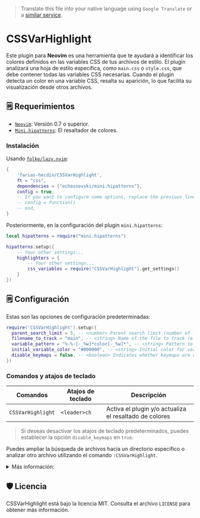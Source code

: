 > Translate this file into your native language using `Google Translate` or a [similar service](https://immersivetranslate.com).

# CSSVarHighlight

Este plugin para **Neovim** es una herramienta que te ayudará a identificar los colores definidos en las variables CSS de tus archivos de estilo. El plugin analizará una hoja de estilo específica, como `main.css` o `style.css`, que debe contener todas las variables CSS necesarias. Cuando el plugin detecta un color en una variable CSS, resalta su aparición, lo que facilita su visualización desde otros archivos.

## 🗒️ Requerimientos

* [`Neovim`](https://github.com/neovim/neovim): Versión 0.7 o superior.
* [`Mini.hipatterns`](https://github.com/echasnovski/mini.hipatterns): El resaltador de colores.

### Instalación

Usando [`folke/lazy.nvim`](https://github.com/folke/lazy.nvim):

```lua
{
    'farias-hecdin/CSSVarHighlight',
    ft = "css",
    dependencies = {"echasnovski/mini.hipatterns"},
    config = true,
    -- If you want to configure some options, replace the previous line with:
    -- config = function()
    -- end,
}
```

Posteriormente, en la configuración del plugin `mini.hipatterns`:

```lua
local hipatterns = require("mini.hipatterns")

hipatterns.setup({
    -- Your other settings...
    highlighters = {
        -- Your other settings...
        css_variables = require("CSSVarHighlight").get_settings()
    }
})
```

## 🗒️ Configuración

Estas son las opciones de configuración predeterminadas:

```lua
require('CSSVarHighlight').setup({
  parent_search_limit = 5, -- <number> Parent search limit (number of levels to search upwards).
  filename_to_track = "main", -- <string> Name of the file to track (e.g. "main" for main.css).
  variable_pattern = "%-%-[-_%w]*color[-_%w]*", -- <string> Pattern to search for variables containing "color".
  initial_variable_color = "#000000", -- <string> Initial color for variables (in hex format, e.g. "#000000" for black).
  disable_keymaps = false, -- <boolean> Indicates whether keymaps are disabled.
})
```

### Comandos y atajos de teclado

| Comandos           | Atajos de teclado | Descripción                         |
| -------------------|------------------ | ----------------------------------- |
| `CSSVarHighlight`  | `<leader>ch`      | Activa el plugin y/o actualiza el resaltado de colores |

> Si deseas desactivar los atajos de teclado predeterminados, puedes establecer la opción  `disable_keymaps` en `true`.

Puedes ampliar la búsqueda de archivos hacia un directorio específico o analizar otro archivo utilizando el comando `:CSSVarHighlight`.

<details>
<summary>Más información:</summary>

* Para buscar hacia arriba, utiliza la sintaxis `:CSSVarHighlight <filename> <attempt_limit>`, donde `<attempt_limit>` es el número de niveles que deseas buscar hacia arriba, comenzando desde el directorio actual, y `<filename>` es el nombre del archivo (sin incluir la extensión `*.css`). El plugin analizará cada nivel hasta encontrar el archivo deseado. Por ejemplo:

```sh
#-- Good
:CSSVarHighlight my_stylesheet 9

#-- Bad
:CSSVarHighlight my_stylesheet.css 9
:CSSVarHighlight "my_stylesheet.css" 9
```

* Para buscar en un directorio específico, utiliza la sintaxis `:CSSVarHighlight <filename> <path>`, donde `<path>` es la ruta del directorio en el que deseas realizar la búsqueda. Por ejemplo:

```sh
#-- Good
:CSSVarHighlight my_Stylesheet file/path/to/search
:CSSVarHighlight my_Stylesheet ../../file/path/to/search

#-- Bad
:CSSVarHighlight "my_Stylesheet" "file/path/to/search"
:CSSVarHighlight "my_Stylesheet" "file/path/to/search.css"
```

</details>

## 🛡️ Licencia

CSSVarHighlight está bajo la licencia MIT. Consulta el archivo `LICENSE` para obtener más información.
